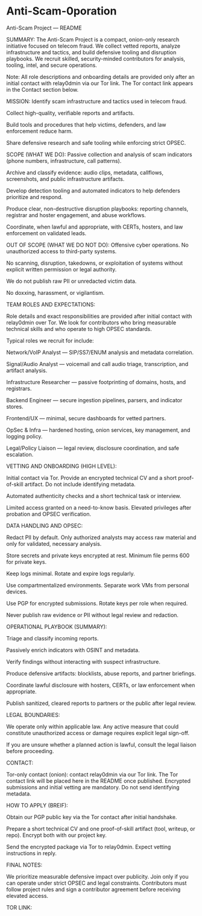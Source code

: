 # Anti-Scam-0poration

Anti-Scam Project — README



SUMMARY:
The Anti-Scam Project is a compact, onion-only research initiative focused on telecom fraud. We collect vetted reports, analyze infrastructure and tactics, and build defensive tooling and disruption playbooks. We recruit skilled, security-minded contributors for analysis, tooling, intel, and secure operations.


Note: All role descriptions and onboarding details are provided only after an initial contact with relay0dmin via our Tor link. The Tor contact link appears in the Contact section below.




MISSION:
Identify scam infrastructure and tactics used in telecom fraud.

Collect high-quality, verifiable reports and artifacts.

Build tools and procedures that help victims, defenders, and law enforcement reduce harm.

Share defensive research and safe tooling while enforcing strict OPSEC.




SCOPE (WHAT WE DO):
Passive collection and analysis of scam indicators (phone numbers, infrastructure, call patterns).

Archive and classify evidence: audio clips, metadata, callflows, screenshots, and public infrastructure artifacts.

Develop detection tooling and automated indicators to help defenders prioritize and respond.

Produce clear, non-destructive disruption playbooks: reporting channels, registrar and hoster engagement, and abuse workflows.

Coordinate, when lawful and appropriate, with CERTs, hosters, and law enforcement on validated leads.




OUT OF SCOPE (WHAT WE DO NOT DO):
Offensive cyber operations. No unauthorized access to third-party systems.

No scanning, disruption, takedowns, or exploitation of systems without explicit written permission or legal authority.

We do not publish raw PII or unredacted victim data.

No doxxing, harassment, or vigilantism.




TEAM ROLES AND EXPECTATIONS:

Role details and exact responsibilities are provided after initial contact with relay0dmin over Tor. We look for contributors who bring measurable technical skills and who operate to high OPSEC standards.

Typical roles we recruit for include:

Network/VoIP Analyst — SIP/SS7/ENUM analysis and metadata correlation.

Signal/Audio Analyst — voicemail and call audio triage, transcription, and artifact analysis.

Infrastructure Researcher — passive footprinting of domains, hosts, and registrars.

Backend Engineer — secure ingestion pipelines, parsers, and indicator stores.

Frontend/UX — minimal, secure dashboards for vetted partners.

OpSec & Infra — hardened hosting, onion services, key management, and logging policy.

Legal/Policy Liaison — legal review, disclosure coordination, and safe escalation.





VETTING AND ONBOARDING (HIGH LEVEL):

Initial contact via Tor. Provide an encrypted technical CV and a short proof-of-skill artifact. Do not include identifying metadata.

Automated authenticity checks and a short technical task or interview.

Limited access granted on a need-to-know basis. Elevated privileges after probation and OPSEC verification.





DATA HANDLING AND OPSEC:

Redact PII by default. Only authorized analysts may access raw material and only for validated, necessary analysis.

Store secrets and private keys encrypted at rest. Minimum file perms 600 for private keys.

Keep logs minimal. Rotate and expire logs regularly.

Use compartmentalized environments. Separate work VMs from personal devices.

Use PGP for encrypted submissions. Rotate keys per role when required.

Never publish raw evidence or PII without legal review and redaction.





OPERATIONAL PLAYBOOK (SUMMARY):

Triage and classify incoming reports.

Passively enrich indicators with OSINT and metadata.

Verify findings without interacting with suspect infrastructure.

Produce defensive artifacts: blocklists, abuse reports, and partner briefings.

Coordinate lawful disclosure with hosters, CERTs, or law enforcement when appropriate.

Publish sanitized, cleared reports to partners or the public after legal review.




LEGAL BOUNDARIES:

We operate only within applicable law. Any active measure that could constitute unauthorized access or damage requires explicit legal sign-off.

If you are unsure whether a planned action is lawful, consult the legal liaison before proceeding.


 

CONTACT:

Tor-only contact (onion): contact relay0dmin via our Tor link. The Tor contact link will be placed here in the README once published.
Encrypted submissions and initial vetting are mandatory. Do not send identifying metadata.



HOW TO APPLY (BREIF):

Obtain our PGP public key via the Tor contact after initial handshake.

Prepare a short technical CV and one proof-of-skill artifact (tool, writeup, or repo). Encrypt both with our project key.

Send the encrypted package via Tor to relay0dmin. Expect vetting instructions in reply.



FINAL NOTES:

We prioritize measurable defensive impact over publicity. Join only if you can operate under strict OPSEC and legal constraints. Contributors must follow project rules and sign a contributor agreement before receiving elevated access.

TOR LINK: 
